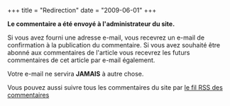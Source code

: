 +++
title = "Redirection"
date = "2009-06-01"
+++

**Le commentaire a été envoyé à l'administrateur du site.**

Si vous avez fourni une adresse e-mail, vous recevrez un
e-mail de confirmation à la publication du commentaire. Si
vous avez souhaité être abonné aux commentaires de l'article
vous recevrez les futurs commentaires de cet article par
e-mail également.

Votre e-mail ne servira **JAMAIS** à autre chose.

Vous pouvez aussi suivre tous les commentaires du site par
[le fil RSS des commentaires](http://www.madyanne.fr/blogduyax-comments.xml)
